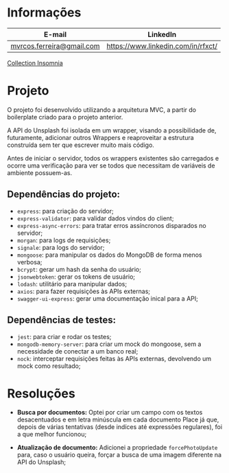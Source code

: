 ﻿# Informações
| E-mail                    | LinkedIn                           |
|---------------------------|------------------------------------|
| mvrcos.ferreira@gmail.com | https://www.linkedin.com/in/rfxct/ |

<a href="./dist/collection-insomnia.json">Collection Insomnia</a>

# Projeto
O projeto foi desenvolvido utilizando a arquitetura MVC, a partir do boilerplate criado para o projeto anterior.

A API do Unsplash foi isolada em um wrapper, visando a possibilidade de, futuramente, adicionar outros Wrappers e reaproveitar a estrutura construída sem ter que escrever muito mais código.

Antes de iniciar o servidor, todos os wrappers existentes são carregados e ocorre uma verificação para ver se todos que necessitam de variáveis de ambiente possuem-as.

## Dependências do projeto:
* `express`: para criação do servidor;
* `express-validator`: para validar dados vindos do client;
* `express-async-errors`: para tratar erros assíncronos disparados no servidor;
* `morgan`: para logs de requisições;
* `signale`: para logs do servidor;
* `mongoose`: para manipular os dados do MongoDB de forma menos verbosa;
* `bcrypt`: gerar um hash da senha do usuário;
* `jsonwebtoken`: gerar os tokens de usuário;
* `lodash`: utilitário para manipular dados;
* `axios`: para fazer requisições às APIs externas;
* `swagger-ui-express`: gerar uma documentação inical para a API;

## Dependências de testes:
* `jest`: para criar e rodar os testes;
* `mongodb-memory-server`: para criar um mock do mongoose, sem a necessidade de conectar a um banco real;
* `nock`: interceptar requisições feitas às APIs externas, devolvendo um mock como resultado;


# Resoluções
* **Busca por documentos:**
Optei por criar um campo com os textos desacentuados e em  letra minúscula em cada documento Place já que, depois de várias tentativas (desde indíces até expressões regulares), foi a que melhor funcionou;

* **Atualização de documento:**
Adicionei a propriedade `forcePhotoUpdate` para, caso o usuário queira, forçar a busca de uma imagem diferente na API do Unsplash;
